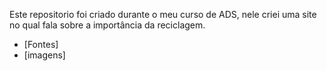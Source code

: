 Este repositorio foi criado durante o meu curso de ADS, nele criei uma site no qual fala sobre a importância da reciclagem.

- [Fontes]
- [imagens]

